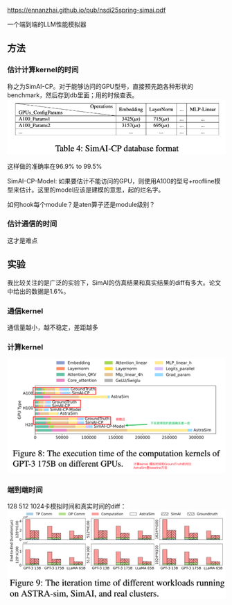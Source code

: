 https://ennanzhai.github.io/pub/nsdi25spring-simai.pdf


一个端到端的LLM性能模拟器


## 方法

### 估计计算kernel的时间
称之为SimAI-CP。对于能够访问的GPU型号，直接预先跑各种形状的benchmark，然后存到db里面；用的时候查表。
![](https://raw.githubusercontent.com/LamForest/pics/main/obsidian/20241220142132.png)

这样做的准确率在96.9% to 99.5%

SimAI-CP-Model: 如果要估计不能访问的GPU，则使用A100的型号+roofline模型来估计。这里的model应该是建模的意思，起的烂名字。


如何hook每个module？是aten算子还是module级别？

### 估计通信的时间
这才是难点

## 实验
我比较关注的是广泛的实验下，SimAI的仿真结果和真实结果的diff有多大。论文中给出的数据是1.6%。

### 通信kernel
通信量越小，越不稳定，差距越多


### 计算kernel
![](https://raw.githubusercontent.com/LamForest/pics/main/obsidian/20241220142605.png)

### 端到端时间
128 512 1024卡模拟时间和真实时间的diff：
![](https://raw.githubusercontent.com/LamForest/pics/main/obsidian/20241220142915.png)